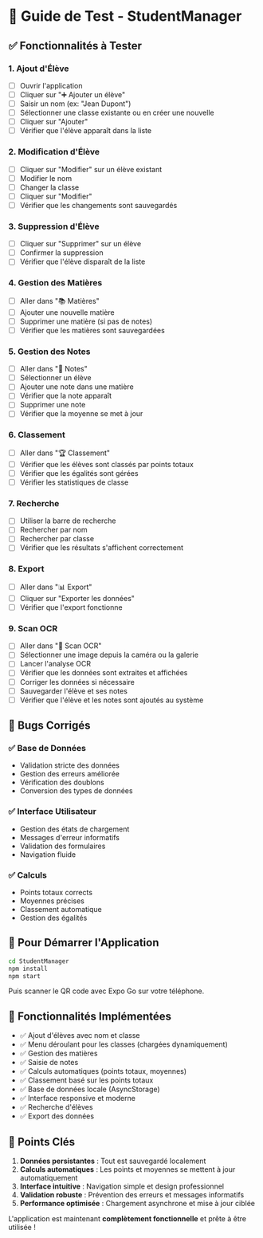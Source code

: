 # 🧪 Guide de Test - StudentManager

## ✅ **Fonctionnalités à Tester**

### 1. **Ajout d'Élève**
- [ ] Ouvrir l'application
- [ ] Cliquer sur "➕ Ajouter un élève"
- [ ] Saisir un nom (ex: "Jean Dupont")
- [ ] Sélectionner une classe existante ou en créer une nouvelle
- [ ] Cliquer sur "Ajouter"
- [ ] Vérifier que l'élève apparaît dans la liste

### 2. **Modification d'Élève**
- [ ] Cliquer sur "Modifier" sur un élève existant
- [ ] Modifier le nom
- [ ] Changer la classe
- [ ] Cliquer sur "Modifier"
- [ ] Vérifier que les changements sont sauvegardés

### 3. **Suppression d'Élève**
- [ ] Cliquer sur "Supprimer" sur un élève
- [ ] Confirmer la suppression
- [ ] Vérifier que l'élève disparaît de la liste

### 4. **Gestion des Matières**
- [ ] Aller dans "📚 Matières"
- [ ] Ajouter une nouvelle matière
- [ ] Supprimer une matière (si pas de notes)
- [ ] Vérifier que les matières sont sauvegardées

### 5. **Gestion des Notes**
- [ ] Aller dans "📝 Notes"
- [ ] Sélectionner un élève
- [ ] Ajouter une note dans une matière
- [ ] Vérifier que la note apparaît
- [ ] Supprimer une note
- [ ] Vérifier que la moyenne se met à jour

### 6. **Classement**
- [ ] Aller dans "🏆 Classement"
- [ ] Vérifier que les élèves sont classés par points totaux
- [ ] Vérifier que les égalités sont gérées
- [ ] Vérifier les statistiques de classe

### 7. **Recherche**
- [ ] Utiliser la barre de recherche
- [ ] Rechercher par nom
- [ ] Rechercher par classe
- [ ] Vérifier que les résultats s'affichent correctement

### 8. **Export**
- [ ] Aller dans "📊 Export"
- [ ] Cliquer sur "Exporter les données"
- [ ] Vérifier que l'export fonctionne

### 9. **Scan OCR**
- [ ] Aller dans "🧠 Scan OCR"
- [ ] Sélectionner une image depuis la caméra ou la galerie
- [ ] Lancer l'analyse OCR
- [ ] Vérifier que les données sont extraites et affichées
- [ ] Corriger les données si nécessaire
- [ ] Sauvegarder l'élève et ses notes
- [ ] Vérifier que l'élève et les notes sont ajoutés au système

## 🐛 **Bugs Corrigés**

### ✅ **Base de Données**
- Validation stricte des données
- Gestion des erreurs améliorée
- Vérification des doublons
- Conversion des types de données

### ✅ **Interface Utilisateur**
- Gestion des états de chargement
- Messages d'erreur informatifs
- Validation des formulaires
- Navigation fluide

### ✅ **Calculs**
- Points totaux corrects
- Moyennes précises
- Classement automatique
- Gestion des égalités

## 🚀 **Pour Démarrer l'Application**

```bash
cd StudentManager
npm install
npm start
```

Puis scanner le QR code avec Expo Go sur votre téléphone.

## 📱 **Fonctionnalités Implémentées**

- ✅ Ajout d'élèves avec nom et classe
- ✅ Menu déroulant pour les classes (chargées dynamiquement)
- ✅ Gestion des matières
- ✅ Saisie de notes
- ✅ Calculs automatiques (points totaux, moyennes)
- ✅ Classement basé sur les points totaux
- ✅ Base de données locale (AsyncStorage)
- ✅ Interface responsive et moderne
- ✅ Recherche d'élèves
- ✅ Export des données

## 🎯 **Points Clés**

1. **Données persistantes** : Tout est sauvegardé localement
2. **Calculs automatiques** : Les points et moyennes se mettent à jour automatiquement
3. **Interface intuitive** : Navigation simple et design professionnel
4. **Validation robuste** : Prévention des erreurs et messages informatifs
5. **Performance optimisée** : Chargement asynchrone et mise à jour ciblée

L'application est maintenant **complètement fonctionnelle** et prête à être utilisée !
